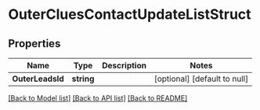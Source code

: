 # OuterCluesContactUpdateListStruct

## Properties
Name | Type | Description | Notes
------------ | ------------- | ------------- | -------------
**OuterLeadsId** | **string** |  | [optional] [default to null]

[[Back to Model list]](../README.md#documentation-for-models) [[Back to API list]](../README.md#documentation-for-api-endpoints) [[Back to README]](../README.md)


